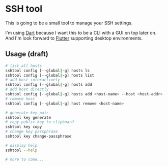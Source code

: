 # SSH tool

This is going to be a small tool to manage your SSH settings.

I'm using [Dart](https://dart.dev) because I want this to be a CLI with a GUI on top later on. And I'm look forward to [Flutter](https://flutter.dev) supporting desktop environments.

## Usage (draft)

~~~ bash
# list all hosts
sshtool config [--global|-g] hosts ls
sshtool config [--global|-g] hosts list
# add host interactively
sshtool config [--global|-g] hosts add
# add host directly
sshtool config [--global|-g] hosts add <host-name> --host <host-addr>
# remove host
sshtool config [--global|-g] host remove <host-name>

# generate key pair
sshtool key generate
# copy public key to clipboard
sshtool key copy
# change key passphrase
sshtool key change-passphrase

# display help
sshtool --help

# more to come...
~~~
